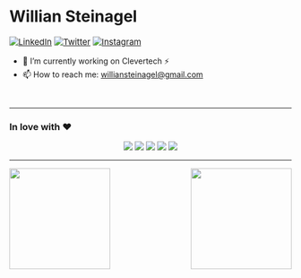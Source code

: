 
# Willian Steinagel

<p align="left" style="font-size:15px">
<a href="https://www.linkedin.com/in/willsteinagel/"><img src="https://img.shields.io/badge/LinkedIn--_.svg?style=social&logo=linkedin" alt="LinkedIn"></a>
<a href="https://twitter.com/will_steinagel/"><img src="https://img.shields.io/badge/Twitter--_.svg?style=social&logo=linkedin" alt="Twitter"></a>
<a href="https://www.instagram.com/willdelorto/"><img src="https://img.shields.io/badge/Instagram--_.svg?style=social&logo=Instagram" alt="Instagram"></a>
</p>
<p>

- 🔭 I’m currently working on Clevertech ⚡ 
- 📫 How to reach me: williansteinagel@gmail.com
</p>

<br/>

____

### In love with :heart:

<p align="center">
	<a href="#"><img src="https://img.shields.io/badge/React--_.svg?logo=React&style=social"></a>
	<a href="#"><img src="https://img.shields.io/badge/NodeJs--_.svg?logo=Node.js&style=social"></a>
	<a href="#"><img src="https://img.shields.io/badge/Python--_.svg?logo=Python&style=social"></a>
	<a href="#"><img src="https://img.shields.io/badge/Docker--_.svg?logo=Docker&style=social"></a>
	<a href="#"><img src="https://img.shields.io/badge/Kubernetes--_.svg?logo=Kubernetes&style=social"></a>
</p>

____

<p>
  <img height="180em" src="https://github-readme-stats.vercel.app/api?username=steinagel&show_icons=true&hide_border=true&&count_private=true&include_all_commits=true" />
  <img align="right" height="180em" src="https://github-readme-stats.vercel.app/api/top-langs/?username=steinagel&exclude_repo=KNN-Image-Classification&show_icons=true&hide_border=true&layout=compact&langs_count=8"/>
</p>
